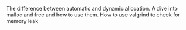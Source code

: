 The difference between automatic and dynamic allocation. A dive into malloc and free and how to use them. How to use valgrind to check for memory leak
